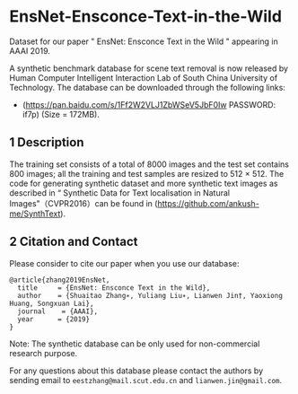 # EnsNet-Ensconce-Text-in-the-Wild
Dataset  for our paper " EnsNet: Ensconce Text in the Wild " appearing in AAAI 2019.

A synthetic benchmark database for scene text removal is now released by Human Computer Intelligent Interaction Lab of South China University of Technology. The database can be downloaded through the following links:
* (https://pan.baidu.com/s/1Ff2W2VLJ1ZbWSeV5JbF0Iw  PASSWORD: if7p) (Size = 172MB).

## 1 Description

The training set consists of a total of 8000 images and the test set contains 800 images; all the training and test samples are resized to 512 × 512. The code for generating synthetic dataset and more synthetic text images as described in “ Synthetic Data for Text localisation in Natural Images"（CVPR2016）can be found in (https://github.com/ankush-me/SynthText).

## 2 Citation and Contact

Please consider to cite our paper when you use our database:
```
@article{zhang2019EnsNet,
  title     = {EnsNet: Ensconce Text in the Wild},
  author    = {Shuaitao Zhang∗, Yuliang Liu∗, Lianwen Jin†, Yaoxiong Huang, Songxuan Lai},
  journal    = {AAAI},
  year      = {2019}
}
```

Note: The synthetic database can be only used for non-commercial research purpose. 

For any questions about this database please contact the authors by sending email to `eestzhang@mail.scut.edu.cn` and `lianwen.jin@gmail.com`.
